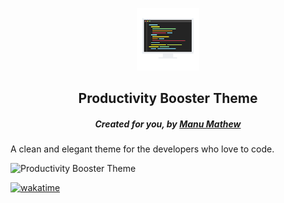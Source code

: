 <p align="center">
  <a href="https://github.com/Augustine97">
    <img alt="productivity booster theme icon" src="icon.png" width="100" />
  </a>
</p>
<h2 align="center">Productivity Booster Theme </h2>

<h5 align="center">Created for you, by <a href="https://www.linkedin.com/in/i-am-manumathew/">Manu Mathew</a></h5>

A clean and elegant theme for the developers who love to code.

![Productivity Booster Theme](https://user-images.githubusercontent.com/28197642/149843412-f3bd45e1-5c24-4abd-9bbd-392066f19da2.png)


[![wakatime](https://wakatime.com/badge/github/Augustine97/productivity-booster-theme-vscode-theme.svg)](https://wakatime.com/badge/github/Augustine97/productivity-booster-theme-vscode-theme)
<!-- *Light theme coming **soon*** 🌙 -->
